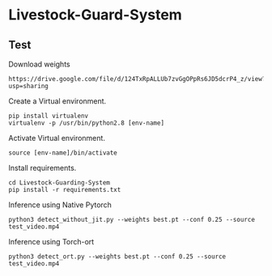 # Livestock-Guard-System

## Test 

Download weights

```
https://drive.google.com/file/d/124TxRpALLUb7zvGgOPpRs6JD5dcrP4_z/view?usp=sharing
```

Create a Virtual environment.

```
pip install virtualenv
virtualenv -p /usr/bin/python2.8 [env-name]
```

Activate Virtual environment.

```
source [env-name]/bin/activate
```

Install requirements.

```
cd Livestock-Guarding-System
pip install -r requirements.txt
```

Inference using Native Pytorch

```
python3 detect_without_jit.py --weights best.pt --conf 0.25 --source test_video.mp4 
```

Inference using Torch-ort

```
python3 detect_ort.py --weights best.pt --conf 0.25 --source test_video.mp4 
```
